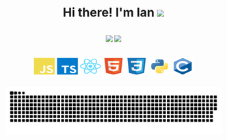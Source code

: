<div align="center">
 <h1>Hi there! I'm Ian <img src="https://emoji.gg/assets/emoji/4708_Pikachu_Hello.gif" width="40"/></h1>
</div>
<br>

<div align="center">
  <img height="180em" src="https://github-readme-stats.vercel.app/api?username=ian-dcg&show_icons=true&theme=dracula&include_all_commits=true&count_private=true"/>
  <img height="180em" src="https://github-readme-stats.vercel.app/api/top-langs/?username=ian-dcg&layout=compact&langs_count=7&theme=dracula"/>
</div><br>

<div style="display: inline_block" align="center"><br>
  <img align="center" alt="Ian-Js" height="40" width="50" src="https://raw.githubusercontent.com/devicons/devicon/master/icons/javascript/javascript-plain.svg">
  <img align="center" alt="Ian-Ts" height="40" width="50" src="https://raw.githubusercontent.com/devicons/devicon/master/icons/typescript/typescript-plain.svg">
  <img align="center" alt="Ian-React" height="40" width="50" src="https://raw.githubusercontent.com/devicons/devicon/master/icons/react/react-original.svg">
  <img align="center" alt="Ian-HTML" height="40" width="50" src="https://raw.githubusercontent.com/devicons/devicon/master/icons/html5/html5-original.svg">
  <img align="center" alt="Ian-CSS" height="40" width="50" src="https://raw.githubusercontent.com/devicons/devicon/master/icons/css3/css3-original.svg">
  <img align="center" alt="Ian-Python" height="40" width="50" src="https://raw.githubusercontent.com/devicons/devicon/master/icons/python/python-original.svg">
  <img align="center" alt="Ian-C" height="40" width="50" src="https://raw.githubusercontent.com/devicons/devicon/master/icons/c/c-original.svg">
</div>

##

<div align="center"> 
 
  ![Snake animation](https://github.com/ian-dcg/ian-dcg/blob/output/github-contribution-grid-snake-dark.svg)
 
</div>
